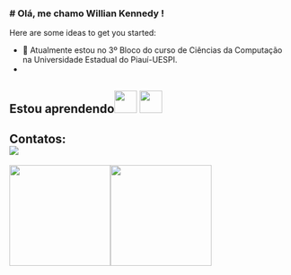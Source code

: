 ### # Olá, me chamo Willian Kennedy !

Here are some ideas to get you started:

- 🔭 Atualmente estou no 3º Bloco do curso de Ciências da Computação na Universidade Estadual do Piauí-UESPI.
- 
## Estou aprendendo<img src="https://cdn.jsdelivr.net/gh/devicons/devicon/icons/java/java-original.svg" width="40" height="40"/> <img src="https://cdn.jsdelivr.net/gh/devicons/devicon/icons/javascript/javascript-original.svg" width="40" height="40"/>

## Contatos:<div><a href = "mailto: williankennedy368@gmail.com"><img src="https://img.shields.io/badge/Gmail-D14836?style=for-the-badge&logo=gmail&logoColor=white" target="_blank"></a> </div>

<div><a href="https://github.com/kennedyBJJ"><img height="180em" src="https://github-readme-stats.vercel.app/api/top-langs/?username=kennedyBJJ&layout=compact&langs_count=7&theme=dracula"/><img height="180em" src="https://github-readme-stats.vercel.app/api?username=kennedyBJJ&show_icons=true&theme=dracula&include_all_commits=true&count_private=true"/></div>
  
  
